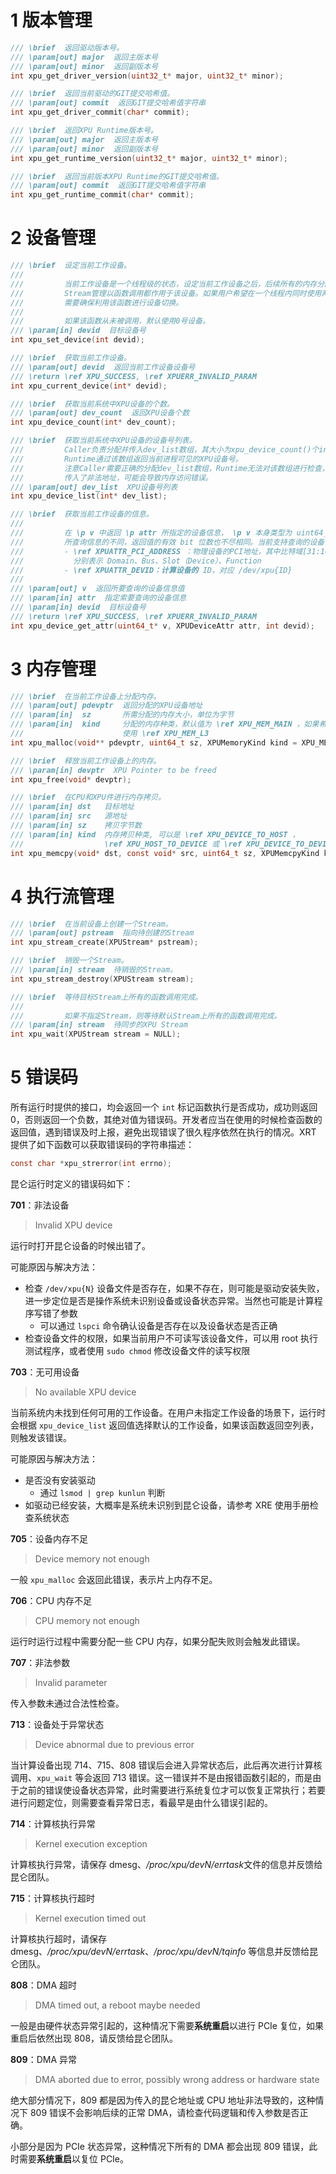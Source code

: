 # 1 版本管理

``` c
/// \brief  返回驱动版本号。
/// \param[out] major  返回主版本号
/// \param[out] minor  返回副版本号
int xpu_get_driver_version(uint32_t* major, uint32_t* minor);

/// \brief  返回当前驱动的GIT提交哈希值。
/// \param[out] commit  返回GIT提交哈希值字符串
int xpu_get_driver_commit(char* commit);

/// \brief  返回XPU Runtime版本号。
/// \param[out] major  返回主版本号
/// \param[out] minor  返回副版本号
int xpu_get_runtime_version(uint32_t* major, uint32_t* minor);

/// \brief  返回当前版本XPU Runtime的GIT提交哈希值。
/// \param[out] commit  返回GIT提交哈希值字符串
int xpu_get_runtime_commit(char* commit);
```

# 2 设备管理

``` c
/// \brief  设定当前工作设备。
///
///         当前工作设备是一个线程级的状态，设定当前工作设备之后，后续所有的内存分配、搬运、
///         Stream管理以函数调用都作用于该设备。如果用户希望在一个线程内同时使用两个设备，
///         需要确保利用该函数进行设备切换。
///
///         如果该函数从未被调用，默认使用0号设备。
/// \param[in] devid  目标设备号
int xpu_set_device(int devid);

/// \brief  获取当前工作设备。
/// \param[out] devid  返回当前工作设备设备号
/// \return \ref XPU_SUCCESS, \ref XPUERR_INVALID_PARAM
int xpu_current_device(int* devid);

/// \brief  获取当前系统中XPU设备的个数。
/// \param[out] dev_count  返回XPU设备个数
int xpu_device_count(int* dev_count);

/// \brief  获取当前系统中XPU设备的设备号列表。
///         Caller负责分配并传入dev_list数组，其大小为xpu_device_count()个int，
///         Runtime通过该数组返回当前进程可见的XPU设备号。
///         注意Caller需要正确的分配dev_list数组，Runtime无法对该数组进行检查，如果Caller
///         传入了非法地址，可能会导致内存访问错误。
/// \param[out] dev_list  XPU设备号列表
int xpu_device_list(int* dev_list);

/// \brief  获取当前工作设备的信息。
///
///         在 \p v 中返回 \p attr 所指定的设备信息， \p v 本身类型为 uint64_t，根据
///         所查询信息的不同，返回值的有效 bit 位数也不尽相同。当前支持查询的设备信息为：
///         - \ref XPUATTR_PCI_ADDRESS ：物理设备的PCI地址，其中比特域[31:16][15:8][7:3][2:0]
///           分别表示 Domain、Bus、Slot（Device）、Function
///         - \ref XPUATTR_DEVID：计算设备的 ID，对应 /dev/xpu{ID}
///
/// \param[out] v  返回所要查询的设备信息值
/// \param[in] attr  指定索要查询的设备信息
/// \param[in] devid  目标设备号
/// \return \ref XPU_SUCCESS, \ref XPUERR_INVALID_PARAM
int xpu_device_get_attr(uint64_t* v, XPUDeviceAttr attr, int devid);
```

# 3 内存管理

``` c
/// \brief  在当前工作设备上分配内存。
/// \param[out] pdevptr  返回分配的XPU设备地址
/// \param[in]  sz       所需分配的内存大小，单位为字节
/// \param[in]  kind     分配的内存种类，默认值为 \ref XPU_MEM_MAIN ，如果希望在L3内存上分配，
///                      使用 \ref XPU_MEM_L3
int xpu_malloc(void** pdevptr, uint64_t sz, XPUMemoryKind kind = XPU_MEM_MAIN);

/// \brief  释放当前工作设备上的内存。
/// \param[in] devptr  XPU Pointer to be freed
int xpu_free(void* devptr);

/// \brief  在CPU和XPU件进行内存拷贝。
/// \param[in] dst   目标地址
/// \param[in] src   源地址
/// \param[in] sz    拷贝字节数
/// \param[in] kind  内存拷贝种类, 可以是 \ref XPU_DEVICE_TO_HOST ，
///                  \ref XPU_HOST_TO_DEVICE 或 \ref XPU_DEVICE_TO_DEVICE
int xpu_memcpy(void* dst, const void* src, uint64_t sz, XPUMemcpyKind kind);
```

# 4 执行流管理

``` c
/// \brief  在当前设备上创建一个Stream。
/// \param[out] pstream  指向待创建的Stream
int xpu_stream_create(XPUStream* pstream);

/// \brief  销毁一个Stream。
/// \param[in] stream  待销毁的Stream。
int xpu_stream_destroy(XPUStream stream);

/// \brief  等待目标Stream上所有的函数调用完成。
///
///         如果不指定Stream，则等待默认Stream上所有的函数调用完成。
/// \param[in] stream  待同步的XPU Stream
int xpu_wait(XPUStream stream = NULL);
```

# 5 错误码

所有运行时提供的接口，均会返回一个 `int` 标记函数执行是否成功，成功则返回 0，否则返回一个负数，其绝对值为错误码。开发者应当在使用的时候检查函数的返回值，遇到错误及时上报，避免出现错误了很久程序依然在执行的情况。XRT 提供了如下函数可以获取错误码的字符串描述：

``` c
const char *xpu_strerror(int errno);
```

昆仑运行时定义的错误码如下：

**701**：非法设备

> Invalid XPU device

运行时打开昆仑设备的时候出错了。

可能原因与解决方法：

* 检查 `/dev/xpu{N}` 设备文件是否存在，如果不存在，则可能是驱动安装失败，进一步定位是否是操作系统未识别设备或设备状态异常。当然也可能是计算程序写错了参数
  * 可以通过 `lspci` 命令确认设备是否存在以及设备状态是否正确
* 检查设备文件的权限，如果当前用户不可读写该设备文件，可以用 root 执行测试程序，或者使用 `sudo chmod` 修改设备文件的读写权限

**703**：无可用设备

> No available XPU device

当前系统内未找到任何可用的工作设备。在用户未指定工作设备的场景下，运行时会根据 `xpu_device_list` 返回值选择默认的工作设备，如果该函数返回空列表，则触发该错误。

可能原因与解决方法：

* 是否没有安装驱动
  * 通过 `lsmod | grep kunlun` 判断
* 如驱动已经安装，大概率是系统未识别到昆仑设备，请参考 XRE 使用手册检查系统状态

**705**：设备内存不足

> Device memory not enough

一般 `xpu_malloc` 会返回此错误，表示片上内存不足。

**706**：CPU 内存不足

> CPU memory not enough

运行时运行过程中需要分配一些 CPU 内存，如果分配失败则会触发此错误。

**707**：非法参数

> Invalid parameter

传入参数未通过合法性检查。

**713**：设备处于异常状态

> Device abnormal due to previous error

当计算设备出现 714、715、808 错误后会进入异常状态后，此后再次进行计算核调用、`xpu_wait` 等会返回 713 错误。这一错误并不是由报错函数引起的，而是由于之前的错误使设备状态异常，此时需要进行系统复位才可以恢复正常执行；若要进行问题定位，则需要查看异常日志，看最早是由什么错误引起的。

**714**：计算核执行异常

> Kernel execution exception

计算核执行异常，请保存 dmesg、*/proc/xpu/devN/errtask*文件的信息并反馈给昆仑团队。

**715**：计算核执行超时

> Kernel execution timed out

计算核执行超时，请保存 dmesg、*/proc/xpu/devN/errtask*、*/proc/xpu/devN/tqinfo* 等信息并反馈给昆仑团队。

**808**：DMA 超时

> DMA timed out, a reboot maybe needed

一般是由硬件状态异常引起的，这种情况下需要**系统重启**以进行 PCIe 复位，如果重启后依然出现 808，请反馈给昆仑团队。

**809**：DMA 异常

> DMA aborted due to error, possibly wrong address or hardware state

绝大部分情况下，809 都是因为传入的昆仑地址或 CPU 地址非法导致的，这种情况下 809 错误不会影响后续的正常 DMA，请检查代码逻辑和传入参数是否正确。

小部分是因为 PCIe 状态异常，这种情况下所有的 DMA 都会出现 809 错误，此时需要**系统重启**以复位 PCIe。
